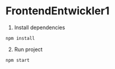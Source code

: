 # FrontendEntwickler1
1. Install dependencies

 ```
 npm install
 ```
2. Run project 

```
npm start
```

